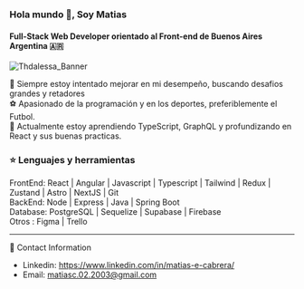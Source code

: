 ### Hola mundo 👋,  Soy Matias
#### Full-Stack Web Developer orientado al Front-end de Buenos Aires Argentina 🇦🇷
<img src='https://camo.githubusercontent.com/2309797487e5e969659a3b545c96151807b04120a9cc2985f632ec94ba00c9f3/68747470733a2f2f6d656469612e67697068792e636f6d2f6d656469612f53576f536b4e36447854737a71494b4571762f67697068792e676966' alt='Thdalessa_Banner' >

🔌 Siempre estoy intentado mejorar en mi desempeño, buscando desafios grandes y retadores <br>
⚽ Apasionado de la programación y en los deportes, preferiblemente el Futbol.  <br>
🌱 Actualmente estoy aprendiendo TypeScript, GraphQL y profundizando en React y sus buenas practicas. <br>


<h3 align="left"> ⭐ Lenguajes y herramientas </h3>
<p>
  FrontEnd: React | Angular | Javascript | Typescript | Tailwind | Redux | Zustand | Astro | NextJS | Git <br>
  BackEnd: Node | Express | Java | Spring Boot <br>
  Database: PostgreSQL | Sequelize | Supabase | Firebase <br>
  Otros : Figma | Trello
</p>

 ---------------------

📲 Contact Information <br>
 - Linkedin: https://www.linkedin.com/in/matias-e-cabrera/ <br>
 - Email: matiasc.02.2003@gmail.com


